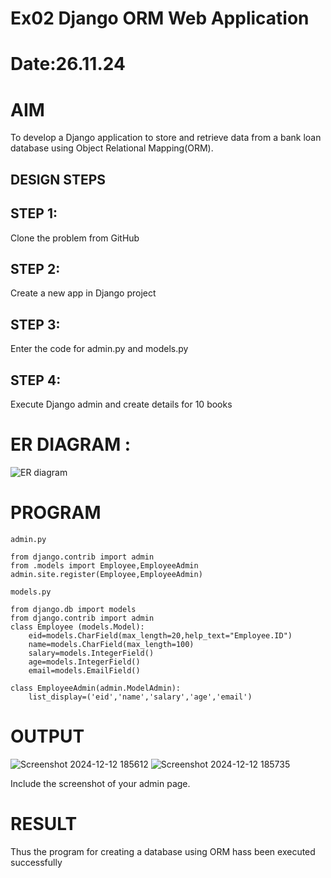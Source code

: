 # Ex02 Django ORM Web Application
# Date:26.11.24
# AIM
To develop a Django application to store and retrieve data from a bank loan database using Object Relational Mapping(ORM).

## DESIGN STEPS
## STEP 1:
Clone the problem from GitHub

## STEP 2:
Create a new app in Django project

## STEP 3:
Enter the code for admin.py and models.py

## STEP 4:
Execute Django admin and create details for 10 books
# ER DIAGRAM :
![ER diagram](https://github.com/user-attachments/assets/bca5e02b-9b4d-4271-99fd-3723a9fc1ab1)



# PROGRAM 
```
admin.py

from django.contrib import admin
from .models import Employee,EmployeeAdmin
admin.site.register(Employee,EmployeeAdmin)

models.py

from django.db import models
from django.contrib import admin
class Employee (models.Model):
    eid=models.CharField(max_length=20,help_text="Employee.ID")
    name=models.CharField(max_length=100)
    salary=models.IntegerField()
    age=models.IntegerField()
    email=models.EmailField()
    
class EmployeeAdmin(admin.ModelAdmin):
    list_display=('eid','name','salary','age','email')
```
# OUTPUT

![Screenshot 2024-12-12 185612](https://github.com/user-attachments/assets/6017fb2b-aa76-4376-a34a-aca335d5c0cb)
![Screenshot 2024-12-12 185735](https://github.com/user-attachments/assets/3f5bb618-1bf0-4786-ad48-447d5fb91d2c)




Include the screenshot of your admin page.

# RESULT
Thus the program for creating a database using ORM hass been executed successfully
